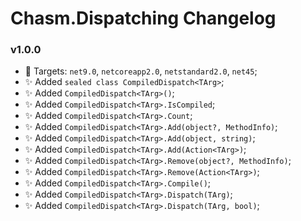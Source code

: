 # Chasm.Dispatching Changelog

### v1.0.0
- 🧩 Targets: `net9.0`, `netcoreapp2.0`, `netstandard2.0`, `net45`;
- ✨ Added `sealed class CompiledDispatch<TArg>`;
- ✨ Added `CompiledDispatch<TArg>()`;
- ✨ Added `CompiledDispatch<TArg>.IsCompiled`;
- ✨ Added `CompiledDispatch<TArg>.Count`;
- ✨ Added `CompiledDispatch<TArg>.Add(object?, MethodInfo)`;
- ✨ Added `CompiledDispatch<TArg>.Add(object, string)`;
- ✨ Added `CompiledDispatch<TArg>.Add(Action<TArg>)`;
- ✨ Added `CompiledDispatch<TArg>.Remove(object?, MethodInfo)`;
- ✨ Added `CompiledDispatch<TArg>.Remove(Action<TArg>)`;
- ✨ Added `CompiledDispatch<TArg>.Compile()`;
- ✨ Added `CompiledDispatch<TArg>.Dispatch(TArg)`;
- ✨ Added `CompiledDispatch<TArg>.Dispatch(TArg, bool)`;
